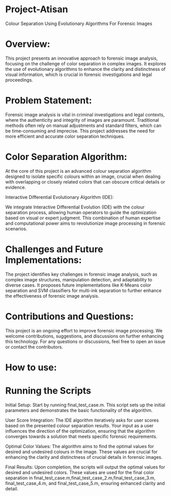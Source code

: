# Project-Atisan
Colour Separation Using Evolutionary Algorithms For Forensic Images

# Overview:

This project presents an innovative approach to forensic image analysis, focusing on the challenge of color separation in complex images. It explores the use of evolutionary algorithms to enhance the clarity and distinctness of visual information, which is crucial in forensic investigations and legal proceedings.


# Problem Statement:

Forensic image analysis is vital in criminal investigations and legal contexts, where the authenticity and integrity of images are paramount. Traditional methods often rely on manual adjustments and standard filters, which can be time-consuming and imprecise. This project addresses the need for more efficient and accurate color separation techniques.


# Color Separation Algorithm:

At the core of this project is an advanced colour separation algorithm designed to isolate specific colours within an image, crucial when dealing with overlapping or closely related colors that can obscure critical details or evidence.

Interactive Differential Evolutionary Algorithm (IDE):

We integrate Interactive Differential Evolution (IDE) with the colour separation process, allowing human operators to guide the optimization based on visual or expert judgment. This combination of human expertise and computational power aims to revolutionize image processing in forensic scenarios.

# Challenges and Future Implementations:

The project identifies key challenges in forensic image analysis, such as complex image structures, manipulation detection, and adaptability to diverse cases. It proposes future implementations like K-Means color separation and SVM classifiers for multi-ink separation to further enhance the effectiveness of forensic image analysis.

# Contributions and Questions:

This project is an ongoing effort to improve forensic image processing. We welcome contributions, suggestions, and discussions on further enhancing this technology.
For any questions or discussions, feel free to open an issue or contact the contributors.

# How to use:

# Running the Scripts
Initial Setup: Start by running final_test_case.m. This script sets up the initial parameters and demonstrates the basic functionality of the algorithm.

User Score Integration: The IDE algorithm iteratively asks for user scores based on the presented colour separation results. Your input as a user influences the direction of the optimization, ensuring that the algorithm converges towards a solution that meets specific forensic requirements.

Optimal Color Values: The algorithm aims to find the optimal values for desired and undesired colours in the image. These values are crucial for enhancing the clarity and distinctness of crucial details in forensic images.

Final Results: Upon completion, the scripts will output the optimal values for desired and undesired colors. These values are used for the final color separation in final_test_case.m,final_test_case_2.m,final_test_case_3.m, final_test_case_4.m, and final_test_case_5.m, ensuring enhanced clarity and detail.
